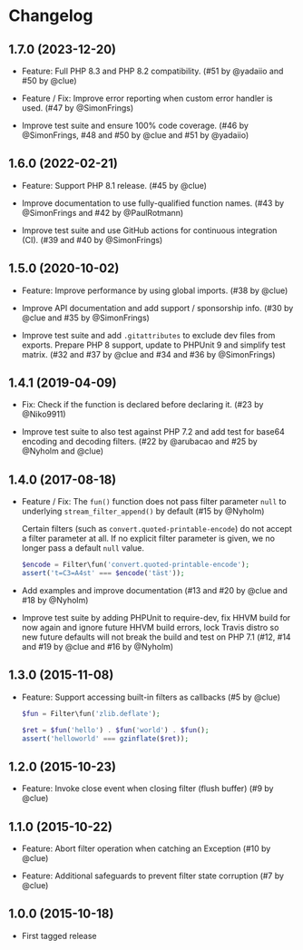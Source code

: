 # Changelog

## 1.7.0 (2023-12-20)

*   Feature: Full PHP 8.3 and PHP 8.2 compatibility.
    (#51 by @yadaiio and #50 by @clue)

*   Feature / Fix: Improve error reporting when custom error handler is used.
    (#47 by @SimonFrings)

*   Improve test suite and ensure 100% code coverage.
    (#46 by @SimonFrings, #48 and #50 by @clue and #51 by @yadaiio)

## 1.6.0 (2022-02-21)

*   Feature: Support PHP 8.1 release.
    (#45 by @clue)

*   Improve documentation to use fully-qualified function names.
    (#43 by @SimonFrings and #42 by @PaulRotmann)

*   Improve test suite and use GitHub actions for continuous integration (CI).
    (#39 and #40 by @SimonFrings)

## 1.5.0 (2020-10-02)

*   Feature: Improve performance by using global imports.
    (#38 by @clue)

*   Improve API documentation and add support / sponsorship info.
    (#30 by @clue and #35 by @SimonFrings)

*   Improve test suite and add `.gitattributes` to exclude dev files from exports.
    Prepare PHP 8 support, update to PHPUnit 9 and simplify test matrix.
    (#32 and #37 by @clue and #34 and #36 by @SimonFrings)

## 1.4.1 (2019-04-09)

*   Fix: Check if the function is declared before declaring it.
    (#23 by @Niko9911)

*   Improve test suite to also test against PHP 7.2 and
    add test for base64 encoding and decoding filters.
    (#22 by @arubacao and #25 by @Nyholm and @clue)

## 1.4.0 (2017-08-18)

*   Feature / Fix: The `fun()` function does not pass filter parameter `null`
    to underlying `stream_filter_append()` by default
    (#15 by @Nyholm)

    Certain filters (such as `convert.quoted-printable-encode`) do not accept
    a filter parameter at all. If no explicit filter parameter is given, we no
    longer pass a default `null` value.

    ```php
    $encode = Filter\fun('convert.quoted-printable-encode');
    assert('t=C3=A4st' === $encode('täst'));
    ```

*   Add examples and improve documentation
    (#13 and #20 by @clue and #18 by @Nyholm)

*   Improve test suite by adding PHPUnit to require-dev,
    fix HHVM build for now again and ignore future HHVM build errors,
    lock Travis distro so new future defaults will not break the build
    and test on PHP 7.1
    (#12, #14 and #19 by @clue and #16 by @Nyholm)

## 1.3.0 (2015-11-08)

*   Feature: Support accessing built-in filters as callbacks
    (#5 by @clue)

    ```php
    $fun = Filter\fun('zlib.deflate');

    $ret = $fun('hello') . $fun('world') . $fun();
    assert('helloworld' === gzinflate($ret));
    ```

## 1.2.0 (2015-10-23)

* Feature: Invoke close event when closing filter (flush buffer)
  (#9 by @clue)

## 1.1.0 (2015-10-22)

* Feature: Abort filter operation when catching an Exception
  (#10 by @clue)

* Feature: Additional safeguards to prevent filter state corruption
  (#7 by @clue)

## 1.0.0 (2015-10-18)

* First tagged release
